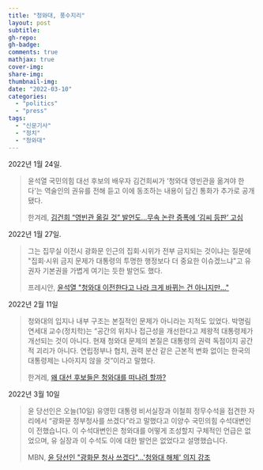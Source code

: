 ```yaml
---
title: "청와대, 풍수지리"
layout: post
subtitle: 
gh-repo:
gh-badge:
comments: true
mathjax: true
cover-img:
share-img: 
thumbnail-img:
date: "2022-03-10"
categories: 
  - "politics"
  - "press"
tags: 
  - "신문기사"
  - "정치"
  - "청와대"
---
```


2022년 1월 24일.

> 윤석열 국민의힘 대선 후보의 배우자 김건희씨가 ‘청와대 영빈관을 옮겨야 한다’는 역술인의 권유를 전해 듣고 이에 동조하는 내용이 담긴 통화가 추가로 공개됐다.
> 
> 한겨레, [김건희 “영빈관 옮길 것” 발언도…무속 논란 증폭에 ‘김씨 등판’ 고심](https://www.hani.co.kr/arti/politics/politics_general/1028532.html)

2022년 1월 27일.

> 그는 집무실 이전시 광화문 인근의 집회·시위가 전부 금지되는 것이냐는 질문에 "집회·시위 금지 문제가 대통령의 투명한 행정보다 더 중요한 이슈겠느냐"고 유권자 기본권을 가볍게 여기는 듯한 발언도 했다.
> 
> 프레시안, [윤석열 "청와대 이전한다고 나라 크게 바뀌는 건 아니지만…](https://www.pressian.com/pages/articles/2022012715385343130)["](https://www.pressian.com/pages/articles/2022012715385343130)

2022년 2월 11일

> 청와대의 입지나 내부 구조는 본질적인 문제가 아니라는 지적도 있었다. 박명림 연세대 교수(정치학)는 “공간의 위치나 접근성을 개선한다고 제왕적 대통령제가 개선되는 것이 아니다. 현재 청와대 문제의 본질은 대통령의 권력 독점이지 공간적 괴리가 아니다. 연립정부나 협치, 권력 분산 같은 근본적 변화 없이는 한국의 대통령제는 나아지지 않을 것”이라고 말했다.
> 
> 한겨레, [왜 대선 후보들은 청와대를 떠나려 할까?](https://h21.hani.co.kr/arti/culture/culture_general/51585.html)

2022년 3월 10일

> 윤 당선인은 오늘(10일) 유영민 대통령 비서실장과 이철희 정무수석을 접견한 자리에서 “광화문 정부청사를 쓰겠다”라고 말했다고 이양수 국민의힘 수석대변인이 전했습니다. 이 수석대변인은 청와대를 어떻게 조성할지 구체적인 언급은 없었으며, 유 실장과 이 수석도 이에 대한 발언은 없었다고 설명했습니다.
> 
> MBN, [윤 당선인 "광화문 청사 쓰겠다"…'청와대 해체' 의지 강조](https://www.mbn.co.kr/news/politics/4715121)
